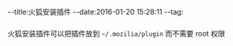 --title:火狐安装插件
--date:2016-01-20 15:28:11
--tag:
###
火狐安装插件可以把插件放到 `~/.mozilia/plugin` 而不需要 root 权限
